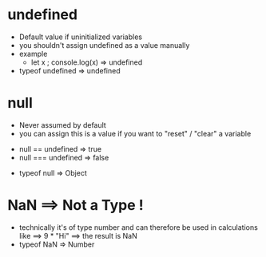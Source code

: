 # undefined 
 * Default value if uninitialized variables 
 * you shouldn't assign undefined as a value manually 
 * example 
    - let x ; console.log(x) => undefined
 * typeof undefined => undefined 

# null 
 * Never assumed by default 
 * you can assign this is a value if you want to "reset" / "clear" a variable 
 - null == undefined => true 
 - null === undefined => false
* typeof null => Object 

 # NaN ==> Not a Type ! 
  * technically it's of type number and can therefore be used in calculations 
  like ==> 9 * "Hi" ==> the result is NaN 
  * typeof NaN => Number
